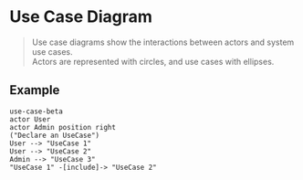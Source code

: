 # Use Case Diagram

> Use case diagrams show the interactions between actors and system use cases.  
> Actors are represented with circles, and use cases with ellipses.

## Example

```mermaid-example
use-case-beta
actor User
actor Admin position right
("Declare an UseCase")
User --> "UseCase 1"
User --> "UseCase 2"
Admin --> "UseCase 3"
"UseCase 1" -[include]-> "UseCase 2"
```
